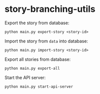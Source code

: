 # story-branching-utils

Export the story from database:
```
python main.py export-story <story-id>
```

Import the story from `data` into database:
```
python main.py import-story <story-id>
```

Export all stories from database:
```
python main.py export-all
```

Start the API server:
```
python main.py start-api-server
```
